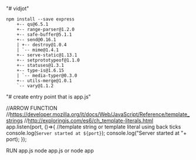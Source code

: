 "# vidjot" 


    npm install --save express
        +-- qs@6.5.1
        +-- range-parser@1.2.0
        +-- safe-buffer@5.1.1
        +-- send@0.16.1
        | +-- destroy@1.0.4
        | `-- mime@1.4.1
        +-- serve-static@1.13.1
        +-- setprototypeof@1.1.0
        +-- statuses@1.3.1
        +-- type-is@1.6.15
        | `-- media-typer@0.3.0
        +-- utils-merge@1.0.1
        `-- vary@1.1.2

"# create entry point that is app.js"

//ARROW FUNCTION
//https://developer.mozilla.org/it/docs/Web/JavaScript/Reference/template_strings
//http://exploringjs.com/es6/ch_template-literals.html
    app.listen(port, ()=>{
        //template string or template literal using back ticks
        console.log(`Server started at ${port}`);
        console.log("Server started at "+ port);
    });

RUN app.js
    node app.js 
or
    node app